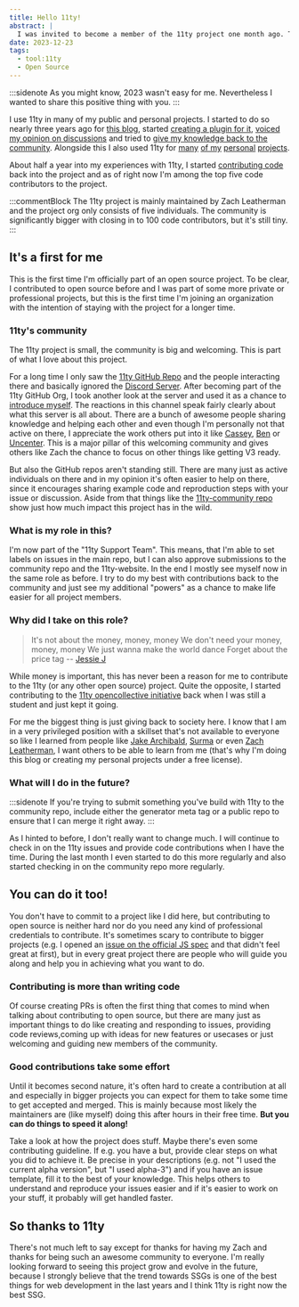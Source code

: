 ```yaml
---
title: Hello 11ty!
abstract: |
  I was invited to become a member of the 11ty project one month ago. This post is closing 2023 on a high note so I just want to share with you how it is for me to be part of an Open Source project.
date: 2023-12-23
tags:
  - tool:11ty
  - Open Source
---
```


:::sidenote
As you might know, 2023 wasn't easy for me. Nevertheless I wanted to share this positive thing with you.
:::

I use 11ty in many of my public and personal projects. I started to do so nearly three years ago for [this blog](/blog/2022-01-26-building-this-blog/), started [creating a plugin for it](/blog/2021-02-28-11ty-and-Rollup/), [voiced my opinion on discussions](/blog/2022-07-08-i18n-urls/) and tried to [give my knowledge back to the community](http://localhost:8080/blog/2023-02-01-syntax-highlight/). Alongside this I also used 11ty for [many](https://klassikrohbau.de/) [of my](https://github.com/Snapstromegon/team-oberberg.blog) [personal](https://github.com/Snapstromegon/ndmfreestyle23.de) [projects](https://github.com/Snapstromegon/photos.hoeser.dev).

About half a year into my experiences with 11ty, I started [contributing code](https://github.com/11ty/eleventy/pull/1896) back into the project and as of right now I'm among the top five code contributors to the project.

:::commentBlock
The 11ty project is mainly maintained by Zach Leatherman and the project org only consists of five individuals. The community is significantly bigger with closing in to 100 code contributors, but it's still tiny.
:::

## It's a first for me

This is the first time I'm officially part of an open source project. To be clear, I contributed to open source before and I was part of some more private or professional projects, but this is the first time I'm joining an organization with the intention of staying with the project for a longer time.

### 11ty's community

The 11ty project is small, the community is big and welcoming. This is part of what I love about this project.

For a long time I only saw the [11ty GitHub Repo](https://github.com/11ty/eleventy) and the people interacting there and basically ignored the [Discord Server](https://www.11ty.dev/blog/discord/). After becoming part of the 11ty GitHub Org, I took another look at the server and used it as a chance to [introduce myself](https://discord.com/channels/741017160297611315/977200374610014218/1181311398257635460). The reactions in this channel speak fairly clearly about what this server is all about. There are a bunch of awesome people sharing knowledge and helping each other and even though I'm personally not that active on there, I appreciate the work others put into it like [Cassey](https://www.cassey.dev/), [Ben](https://bholmes.dev/) or [Uncenter](https://github.com/uncenter). This is a major pillar of this welcoming community and gives others like Zach the chance to focus on other things like getting V3 ready.

But also the GitHub repos aren't standing still. There are many just as active individuals on there and in my opinion it's often easier to help on there, since it encourages sharing example code and reproduction steps with your issue or discussion. Aside from that things like the [11ty-community repo](https://github.com/11ty/11ty-community) show just how much impact this project has in the wild.

### What is my role in this?

I'm now part of the "11ty Support Team". This means, that I'm able to set labels on issues in the main repo, but I can also approve submissions to the community repo and the 11ty-website. In the end I mostly see myself now in the same role as before. I try to do my best with contributions back to the community and just see my additional "powers" as a chance to make life easier for all project members.

### Why did I take on this role?

> It's not about the money, money, money
> We don't need your money, money, money
> We just wanna make the world dance
> Forget about the price tag
> -- [Jessie J](https://music.youtube.com/watch?v=xE6NE-N0Pdk)

While money is important, this has never been a reason for me to contribute to the 11ty (or any other open source) project. Quite the opposite, I started contributing to the [11ty opencollective initiative](https://opencollective.com/11ty) back when I was still a student and just kept it going.

For me the biggest thing is just giving back to society here. I know that I am in a very privileged position with a skillset that's not available to everyone so like I learned from people like [Jake Archibald](https://jakearchibald.com/), [Surma](https://surma.dev/) or even [Zach Leatherman](https://www.zachleat.com/), I want others to be able to learn from me (that's why I'm doing this blog or creating my personal projects under a free license).

### What will I do in the future?

:::sidenote
If you're trying to submit something you've build with 11ty to the community repo, include either the generator meta tag or a public repo to ensure that I can merge it right away.
:::

As I hinted to before, I don't really want to change much. I will continue to check in on the 11ty issues and provide code contributions when I have the time. During the last month I even started to do this more regularly and also started checking in on the community repo more regularly.

## You can do it too!

You don't have to commit to a project like I did here, but contributing to open source is neither hard nor do you need any kind of professional credentials to contribute. It's sometimes scary to contribute to bigger projects (e.g. I opened an [issue on the official JS spec](https://github.com/tc39/proposal-dynamic-import/issues/80) and that didn't feel great at first), but in every great project there are people who will guide you along and help you in achieving what you want to do.

### Contributing is more than writing code

Of course creating PRs is often the first thing that comes to mind when talking about contributing to open source, but there are many just as important things to do like creating and responding to issues, providing code reviews,coming up with ideas for new features or usecases or just welcoming and guiding new members of the community.

### Good contributions take some effort

Until it becomes second nature, it's often hard to create a contribution at all and especially in bigger projects you can expect for them to take some time to get accepted and merged. This is mainly because most likely the maintainers are (like myself) doing this after hours in their free time. **But you can do things to speed it along!**

Take a look at how the project does stuff. Maybe there's even some contributing guideline. If e.g. you have a but, provide clear steps on what you did to achieve it. Be precise in your descriptions (e.g. not "I used the current alpha version", but "I used alpha-3") and if you have an issue template, fill it to the best of your knowledge. This helps others to understand and reproduce your issues easier and if it's easier to work on your stuff, it probably will get handled faster.

## So thanks to 11ty

There's not much left to say except for thanks for having my Zach and thanks for being such an awesome community to everyone. I'm really looking forward to seeing this project grow and evolve in the future, because I strongly believe that the trend towards SSGs is one of the best things for web development in the last years and I think 11ty is right now the best SSG.
